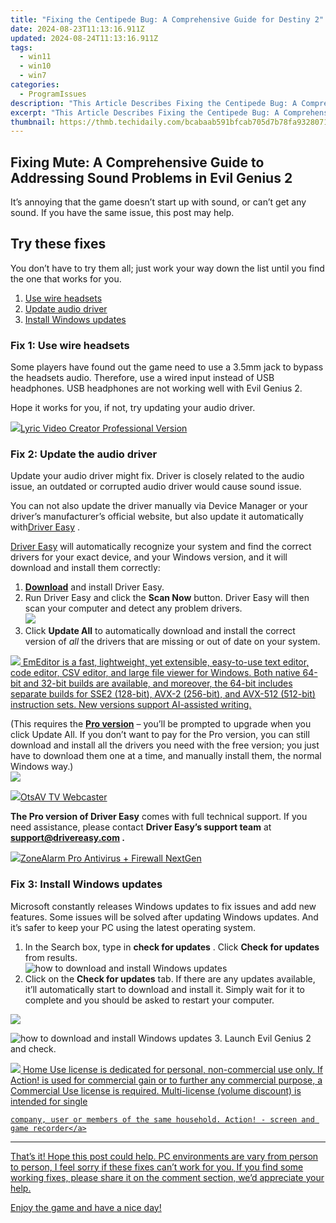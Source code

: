 ```yaml
---
title: "Fixing the Centipede Bug: A Comprehensive Guide for Destiny 2"
date: 2024-08-23T11:13:16.911Z
updated: 2024-08-24T11:13:16.911Z
tags:
  - win11
  - win10
  - win7
categories:
  - ProgramIssues
description: "This Article Describes Fixing the Centipede Bug: A Comprehensive Guide for Destiny 2"
excerpt: "This Article Describes Fixing the Centipede Bug: A Comprehensive Guide for Destiny 2"
thumbnail: https://thmb.techidaily.com/bcabaab591bfcab705d7b78fa9328071af132a2f5e82388216c0b539cc0ef7e4.jpg
---
```


## Fixing Mute: A Comprehensive Guide to Addressing Sound Problems in Evil Genius 2

It’s annoying that the game doesn’t start up with sound, or can’t get any sound. If you have the same issue, this post may help.

## Try these fixes

 You don’t have to try them all; just work your way down the list until you find the one that works for you.

1. [Use wire headsets](https://tools.techidaily.com/drivereasy/download/)
2. [Update audio driver](https://tools.techidaily.com/drivereasy/download/)
3. [Install Windows updates](https://tools.techidaily.com/drivereasy/download/)

### Fix 1: Use wire headsets

 Some players have found out the game need to use a 3.5mm jack to bypass the headsets audio. Therefore, use a wired input instead of USB headphones. USB headphones are not working well with Evil Genius 2.

Hope it works for you, if not, try updating your audio driver.

<!-- affiliate ads begin -->
<a href="https://secure.2checkout.com/order/checkout.php?PRODS=11224199&QTY=1&AFFILIATE=108875&CART=1"><img src="https://secure.avangate.com/images/merchant/e09fdffe648a30658a9657bbed7b2388/products/copy_boxshot_lyricvideo.png" border="0">Lyric Video Creator Professional Version</a>
<!-- affiliate ads end -->
### Fix 2: Update the audio driver

 Update your audio driver might fix. Driver is closely related to the audio issue, an outdated or corrupted audio driver would cause sound issue.

 You can not also update the driver manually via Device Manager or your driver’s manufacturer’s official website, but also update it automatically with[Driver Easy](https://tools.techidaily.com/drivereasy/download/) .

[Driver Easy](https://tools.techidaily.com/drivereasy/download/) will automatically recognize your system and find the correct drivers for your exact device, and your Windows version, and it will download and install them correctly:

1. **[Download](https://tools.techidaily.com/drivereasy/download/)**  and install Driver Easy.
2. Run Driver Easy and click the **Scan Now** button. Driver Easy will then scan your computer and detect any problem drivers.  
![](https://images.drivereasy.com/wp-content/uploads/2020/08/Scan-now.jpg)
3. Click **Update All** to automatically download and install the correct version of _all_ the drivers that are missing or out of date on your system.  
<!-- affiliate ads begin -->
<a href="https://shop.emeditor.com/order/checkout.php?PRODS=4610657&QTY=1&AFFILIATE=108875&CART=1"><img src="https://www.emeditor.com/wp-content/uploads/2024/06/emeditor_chat_ai.png" border="0">
EmEditor is a fast, lightweight, yet extensible, easy-to-use text editor, code editor, CSV editor, and large file viewer for Windows. Both native 64-bit and 32-bit builds are available, and moreover, the 64-bit includes separate builds for SSE2 (128-bit), AVX-2 (256-bit), and AVX-512 (512-bit) instruction sets. New versions support AI-assisted writing.</a>
<!-- affiliate ads end -->
 (This requires the **[Pro version](https://tools.techidaily.com/drivereasy/download/)**  – you’ll be prompted to upgrade when you click Update All. If you don’t want to pay for the Pro version, you can still download and install all the drivers you need with the free version; you just have to download them one at a time, and manually install them, the normal Windows way.)  
![](https://images.drivereasy.com/wp-content/uploads/2020/09/de-pro-update-audio-bluetooth-usb-unifying.jpg)

<!-- affiliate ads begin -->
<a href="https://otszone.ots7.com/order/checkout.php?PRODS=4713324&QTY=1&AFFILIATE=108875&CART=1"><img src="https://green.ots7.com/screenshots/OtsAV/OtsAVTV1.90-300x188.jpg" border="0">OtsAV TV Webcaster</a>
<!-- affiliate ads end -->
**The Pro version of Driver Easy** comes with full technical support. If you need assistance, please contact **Driver Easy’s support team** at **[support@drivereasy.com](https://tools.techidaily.com/drivereasy/download/) .**

<!-- affiliate ads begin -->
<a href="https://estore.zonealarm.com/order/checkout.php?PRODS=38658749&QTY=1&AFFILIATE=108875&CART=1"><img src="https://sc1.checkpoint.com/sc1/za/images/boxes/pa_500.png" border="0">ZoneAlarm Pro Antivirus + Firewall NextGen</a>
<!-- affiliate ads end -->
### Fix 3: Install Windows updates

 Microsoft constantly releases Windows updates to fix issues and add new features. Some issues will be solved after updating Windows updates. And it’s safer to keep your PC using the latest operating system.

1. In the Search box, type in **check for updates** . Click **Check for updates**  from results.  
![how to download and install Windows updates](https://images.drivereasy.com/wp-content/uploads/2021/01/check-for-updates.png)
2. Click on the **Check for updates**  tab. If there are any updates available, it’ll automatically start to download and install it. Simply wait for it to complete and you should be asked to restart your computer.  
<!-- affiliate ads begin -->
<a href="https://secure.2checkout.com/order/checkout.php?PRODS=2201613&QTY=1&AFFILIATE=108875&CART=1"><img src="https://www.macdvdripperpro.com/images/devices-3.png" border="0"></a>
<!-- affiliate ads end -->
![how to download and install Windows updates](https://images.drivereasy.com/wp-content/uploads/2021/01/click-on-the-Check-for-updates-tab.png)
3. Launch Evil Genius 2 and check.
<!-- affiliate ads begin -->
<a href="https://checkout.mirillis.com/order/checkout.php?PRODS=4704640&QTY=1&AFFILIATE=108875&CART=1"> <img src="https://secure.avangate.com/images/merchant/547a5a56d43f6d40f9a6a2f76501d013/products/1_mirillis_action_boxshot_store_1x.jpg" border="0">
	Home Use license is dedicated for personal, non-commercial use only. 
	If Action! is used for commercial gain or to further any commercial purpose, 
	a Commercial Use license is required. Multi-license (volume discount) is intended for single 
 
	company, user or members of the same household. Action! - screen and game recorder</a>
<!-- affiliate ads end -->

---

 That’s it! Hope this post could help. PC environments are vary from person to person, I feel sorry if these fixes can’t work for you. If you find some working fixes, please share it on the comment section, we’d appreciate your help.

Enjoy the game and have a nice day!

<ins class="adsbygoogle"
     style="display:block"
     data-ad-format="autorelaxed"
     data-ad-client="ca-pub-7571918770474297"
     data-ad-slot="1223367746"></ins>



<ins class="adsbygoogle"
     style="display:block"
     data-ad-client="ca-pub-7571918770474297"
     data-ad-slot="8358498916"
     data-ad-format="auto"
     data-full-width-responsive="true"></ins>


